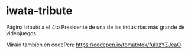 # iwata-tribute
Página tributo a el 4to Presidente de una de las industrias más grande de videojuegos.

Miralo tambien en codePen: https://codepen.io/tomatotok/full/zYZJeaO
